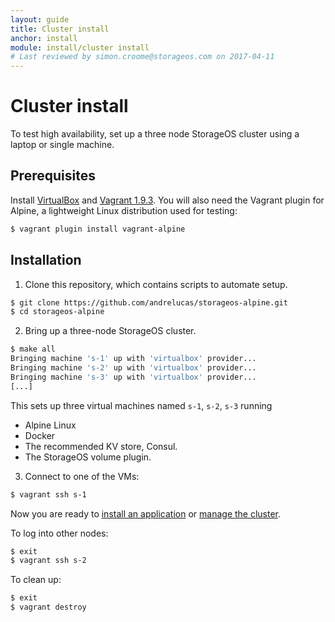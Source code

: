 ```yaml
---
layout: guide
title: Cluster install
anchor: install
module: install/cluster install
# Last reviewed by simon.croome@storageos.com on 2017-04-11
---
```


# Cluster install

To test high availability, set up a three node StorageOS cluster using a laptop or single machine.

## Prerequisites

Install [VirtualBox](https://www.virtualbox.org/wiki/Downloads) and [Vagrant
1.9.3](http://vagrantup.com/downloads.html). You will also need the Vagrant plugin for Alpine, a lightweight Linux distribution used for testing:

```bash
$ vagrant plugin install vagrant-alpine
```

## Installation

1. Clone this repository, which contains scripts to automate setup.
```bash
$ git clone https://github.com/andrelucas/storageos-alpine.git
$ cd storageos-alpine
```

2. Bring up a three-node StorageOS cluster.
```bash
$ make all
Bringing machine 's-1' up with 'virtualbox' provider...
Bringing machine 's-2' up with 'virtualbox' provider...
Bringing machine 's-3' up with 'virtualbox' provider...
[...]
```
This sets up three virtual machines named `s-1`, `s-2`, `s-3` running
* Alpine Linux
* Docker
* The recommended KV store, Consul.
* The StorageOS volume plugin.

3. Connect to one of the VMs:
```bash
$ vagrant ssh s-1
```

Now you are ready to [install an application](../applications/postgres.html) or [manage the cluster](../manage/cli.html).

To log into other nodes:
```bash
$ exit
$ vagrant ssh s-2
```

To clean up:
```bash
$ exit
$ vagrant destroy
```
